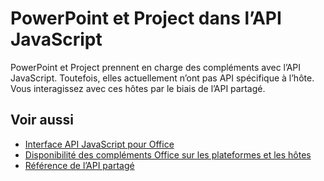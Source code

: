 # <a name="powerpoint-and-project-in-the-javascript-api"></a>PowerPoint et Project dans l’API JavaScript

PowerPoint et Project prennent en charge des compléments avec l’API JavaScript. Toutefois, elles actuellement n’ont pas API spécifique à l’hôte. Vous interagissez avec ces hôtes par le biais de l’API partagé. 

## <a name="see-also"></a>Voir aussi

- [Interface API JavaScript pour Office](/javascript/office/javascript-api-for-office)
- 
  [Disponibilité des compléments Office sur les plateformes et les hôtes](https://docs.microsoft.com/office/dev/add-ins/overview/office-add-in-availability)
- [Référence de l’API partagé](/javascript/api/overview/office)